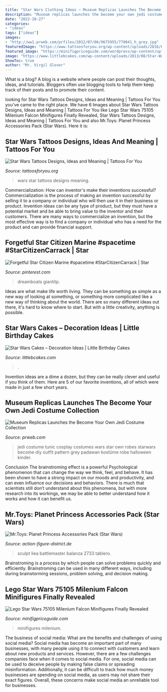 ```yaml
---
title: "Star Wars Clothing Ideas ~ Museum Replicas Launches The Become Your Own Jedi Costume Collection"
description: "Museum replicas launches the become your own jedi costume collection"
date: "2022-10-27"
categories:
- "ideas"
tags: ["ideas"]
images:
- "http://ww1.prweb.com/prfiles/2012/07/06/9675955/770041_h_grey.jpg"
featuredImage: "https://www.tattoosforyou.org/wp-content/uploads/2016/05/Star-Wars-Tattoos-Designs.jpg"
featured_image: "https://minifigpriceguide.com/wordpress/wp-content/uploads/2015/09/Lego-Star-Wars-75105-Milenium-Falcon.jpg"
image: "https://www.littlebcakes.com/wp-content/uploads/2013/08/Star-Wars-Cake-Pictures.jpg"
ShowToc: true
author: "Mr. Virgil Glover"
---
```



What is a blog?
A blog is a website where people can post their thoughts, ideas, and tutorials. Bloggers often use blogging tools to help them keep track of their posts and to promote their content.

	

		
looking for Star Wars Tattoos Designs, Ideas and Meaning | Tattoos For You you've came to the right place. We have 6 Images about Star Wars Tattoos Designs, Ideas and Meaning | Tattoos For You like Lego Star Wars 75105 Milenium Falcon Minifigures Finally Revealed, Star Wars Tattoos Designs, Ideas and Meaning | Tattoos For You and also Mr.Toys: Planet Princess Accessories Pack (Star Wars). Here it is:
		
    
## Star Wars Tattoos Designs, Ideas And Meaning | Tattoos For You

<img loading=lazy src="https://www.tattoosforyou.org/wp-content/uploads/2016/05/Star-Wars-Tattoos-Designs.jpg" onerror="this.onerror=null;this.src='https://tse2.mm.bing.net/th?id=OIP.HOSLlh12U0Q2ETc1OrJSYwHaLG&amp;pid=15.1';" alt="Star Wars Tattoos Designs, Ideas and Meaning | Tattoos For You">

_Source: tattoosforyou.org_

>wars star tattoos designs meaning. 

	

Commercialization: How can inventor's make their inventions successful?
Commercialization is the process of making an invention successful by selling it to a company or individual who will then use it in their business or product. 
Invention ideas can be any type of product, but they must have a potential market and be able to bring value to the inventor and their customers. There are many ways to commercialize an invention, but the most effective way is to find a company or individual who has a need for the product and can provide financial support.

    
## Forgetful Star Citizen Marine #spacetime #StarCitizenCarrack | Star

<img loading=lazy src="https://i.pinimg.com/736x/01/3e/44/013e447c194fac83b66c5c975b2c8edd.jpg" onerror="this.onerror=null;this.src='https://tse1.mm.bing.net/th?id=OIP.-V3Q9LvlhUfscmP4HO189AHaLH&amp;pid=15.1';" alt="Forgetful Star Citizen Marine #spacetime #StarCitizenCarrack | Star">

_Source: pinterest.com_

>dreamboats giantitp. 

	

Ideas are what make life worth living. They can be something as simple as a new way of looking at something, or something more complicated like a new way of thinking about the world. There are so many different ideas out there, it's hard to know where to start. But with a little creativity, anything is possible.

    
## Star Wars Cakes – Decoration Ideas | Little Birthday Cakes

<img loading=lazy src="https://www.littlebcakes.com/wp-content/uploads/2013/08/Star-Wars-Cake-Pictures.jpg" onerror="this.onerror=null;this.src='https://tse3.mm.bing.net/th?id=OIP.ubjh1AxNclsyTplAFCKShAHaJ4&amp;pid=15.1';" alt="Star Wars Cakes – Decoration Ideas | Little Birthday Cakes">

_Source: littlebcakes.com_

>. 

	

Invention ideas are a dime a dozen, but they can be really clever and useful if you think of them. Here are 5 of our favorite inventions, all of which were made in just a few short years.

    
## Museum Replicas Launches The Become Your Own Jedi Costume Collection

<img loading=lazy src="http://ww1.prweb.com/prfiles/2012/07/06/9675955/770041_h_grey.jpg" onerror="this.onerror=null;this.src='https://tse4.mm.bing.net/th?id=OIP.AR9_2T3geOCxpo_fITUtXQHaHa&amp;pid=15.1';" alt="Museum Replicas Launches the Become Your Own Jedi Costume Collection">

_Source: prweb.com_

>jedi costume tunic cosplay costumes wars star own robes starwars become diy outfit pattern grey padawan kostüme robe halloween kinder. 

	

Conclusion
The brainstroming effect is a powerful Psychological phenomenon that can change the way we think, feel, and behave. It has been shown to have a strong impact on our moods and productivity, and can even influence our decisions and behaviors. There is much that scientists still don’t understand about this phenomena, but with more research into its workings, we may be able to better understand how it works and how it can benefit us.

    
## Mr.Toys: Planet Princess Accessories Pack (Star Wars)

<img loading=lazy src="https://action-figure-district.de/wp-content/uploads/2016/06/mrT-slaveleia04.jpg" onerror="this.onerror=null;this.src='https://tse2.mm.bing.net/th?id=OIP.OdQfdV84QywCkQLF6OnQCgHaLH&amp;pid=15.1';" alt="Mr.Toys: Planet Princess Accessories Pack (Star Wars)">

_Source: action-figure-district.de_

>sculpt liea battlemaster balanza 2733 tablero. 

	

Brainstroming is a process by which people can solve problems quickly and efficiently. Brainstroming can be used in many different ways, including during brainstorming sessions, problem solving, and decision making.

    
## Lego Star Wars 75105 Milenium Falcon Minifigures Finally Revealed

<img loading=lazy src="https://minifigpriceguide.com/wordpress/wp-content/uploads/2015/09/Lego-Star-Wars-75105-Milenium-Falcon.jpg" onerror="this.onerror=null;this.src='https://tse1.mm.bing.net/th?id=OIP.-Qs2YbdKaR46p0VHJopwCgHaF1&amp;pid=15.1';" alt="Lego Star Wars 75105 Milenium Falcon Minifigures Finally Revealed">

_Source: minifigpriceguide.com_

>minifigures milenium. 

	

The business of social media: What are the benefits and challenges of using social media?
Social media has become an important part of many businesses, with many people using it to connect with customers and learn about new products and services. However, there are a few challenges companies face when it comes to social media. For one, social media can be used to deceive people by making false claims or spreading misinformation. Additionally, it can be difficult to track how much money businesses are spending on social media, as users may not share their exact figures. Overall, these concerns make social media an unreliable tool for businesses.

